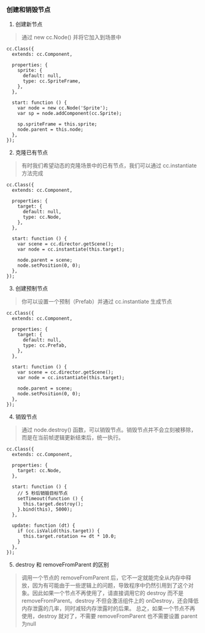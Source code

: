 ###   创建和销毁节点
1. 创建新节点
>通过 new cc.Node() 并将它加入到场景中
```
cc.Class({
  extends: cc.Component,

  properties: {
    sprite: {
      default: null,
      type: cc.SpriteFrame,
    },
  },

  start: function () {
    var node = new cc.Node('Sprite');
    var sp = node.addComponent(cc.Sprite);

    sp.spriteFrame = this.sprite;
    node.parent = this.node;
  },
});
```
2. 克隆已有节点
>有时我们希望动态的克隆场景中的已有节点，我们可以通过 cc.instantiate 方法完成
```
cc.Class({
  extends: cc.Component,

  properties: {
    target: {
      default: null,
      type: cc.Node,
    },
  },

  start: function () {
    var scene = cc.director.getScene();
    var node = cc.instantiate(this.target);

    node.parent = scene;
    node.setPosition(0, 0);
  },
});
```
3. 创建预制节点
>你可以设置一个预制（Prefab）并通过 cc.instantiate 生成节点
```
cc.Class({
  extends: cc.Component,

  properties: {
    target: {
      default: null,
      type: cc.Prefab,
    },
  },

  start: function () {
    var scene = cc.director.getScene();
    var node = cc.instantiate(this.target);

    node.parent = scene;
    node.setPosition(0, 0);
  },
});
```
4. 销毁节点
>通过 node.destroy() 函数，可以销毁节点。销毁节点并不会立刻被移除，而是在当前帧逻辑更新结束后，统一执行。
```
cc.Class({
  extends: cc.Component,

  properties: {
    target: cc.Node,
  },

  start: function () {
    // 5 秒后销毁目标节点
    setTimeout(function () {
      this.target.destroy();
    }.bind(this), 5000);
  },

  update: function (dt) {
    if (cc.isValid(this.target)) {
      this.target.rotation += dt * 10.0;
    }
  },
});
```
5. destroy 和 removeFromParent 的区别
>调用一个节点的 removeFromParent 后，它不一定就能完全从内存中释放，因为有可能由于一些逻辑上的问题，导致程序中仍然引用到了这个对象。因此如果一个节点不再使用了，请直接调用它的 destroy 而不是 removeFromParent。destroy 不但会激活组件上的 onDestroy，还会降低内存泄露的几率，同时减轻内存泄露时的后果。
总之，如果一个节点不再使用，destroy 就对了，不需要 removeFromParent 也不需要设置 parent为null

